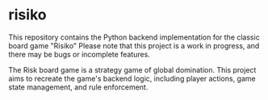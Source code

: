 # risiko
This repository contains the Python backend implementation for the classic board game "Risiko" Please note that this project is a work in progress, and there may be bugs or incomplete features.


The Risk board game is a strategy game of global domination. This project aims to recreate the game's backend logic, including player actions, game state management, and rule enforcement.
